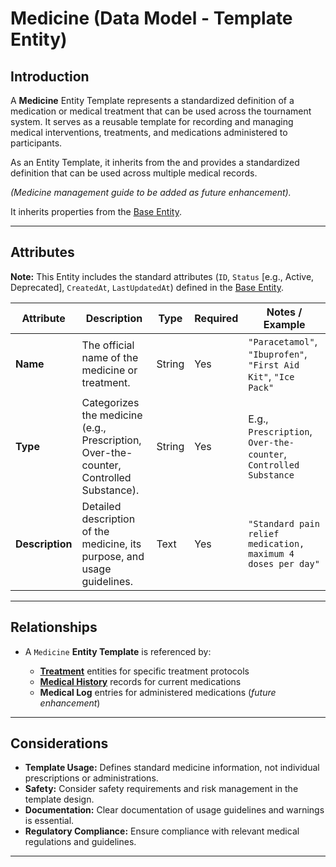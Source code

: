 # **Medicine** (Data Model - Template Entity)

## **Introduction**

A **Medicine** Entity Template represents a standardized definition of a medication or medical treatment that can be
used across the tournament system. It serves as a reusable template for recording and managing medical interventions,
treatments, and medications administered to participants.

As an Entity Template, it inherits from the and provides a standardized definition that can be used across multiple
medical records.

_(Medicine management guide to be added as future enhancement)._

It inherits properties from the [Base Entity](../../../../../foundation/base_entity.md).

---

## **Attributes**

**Note:** This Entity includes the standard attributes (`ID`, `Status` [e.g., Active, Deprecated], `CreatedAt`,
`LastUpdatedAt`) defined in the [Base Entity](../../../../../foundation/base_entity.md).

| Attribute       | Description                                                                            | Type   | Required | Notes / Example                                                  |
| --------------- | -------------------------------------------------------------------------------------- | ------ | -------- | ---------------------------------------------------------------- |
| **Name**        | The official name of the medicine or treatment.                                        | String | Yes      | `"Paracetamol"`, `"Ibuprofen"`, `"First Aid Kit"`, `"Ice Pack"`  |
| **Type**        | Categorizes the medicine (e.g., Prescription, Over-the-counter, Controlled Substance). | String | Yes      | E.g., `Prescription`, `Over-the-counter`, `Controlled Substance` |
| **Description** | Detailed description of the medicine, its purpose, and usage guidelines.               | Text   | Yes      | `"Standard pain relief medication, maximum 4 doses per day"`     |

---

## **Relationships**

- A `Medicine` **Entity Template** is referenced by:

  - **[Treatment](treatment.md)** entities for specific treatment protocols
  - **[Medical History](../../medical_history.md)** records for current medications
  - **Medical Log** entries for administered medications (_future enhancement_)

---

## **Considerations**

- **Template Usage:** Defines standard medicine information, not individual prescriptions or administrations.
- **Safety:** Consider safety requirements and risk management in the template design.
- **Documentation:** Clear documentation of usage guidelines and warnings is essential.
- **Regulatory Compliance:** Ensure compliance with relevant medical regulations and guidelines.

---

